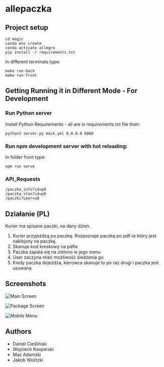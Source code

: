 # allepaczka

## Project setup
```
cd magic
conda env create
conda activate allegro
pip install -r requirements.txt
```
In different terminals type:
```
make run-back
make run-front
```

## Getting Running it in Different Mode - For Development

### Run Python server

Install Python Requirements - all are in requirements.txt file then:
```
python3 server.py mock.yml 0.0.0.0 6060
```
### Run npm development server with hot reloading:
In folder front type:
```
npm run serve
```

### API_Requests
```
/paczka_info?id=p0
/paczka_stan?id=p0
/paczki?user=u0
```

## Działanie (PL)

Kurier ma spisane paczki, na dany dzień. 

1. Kurier przyjeżdzą po paczkę. Rozpoznaje paczkę po pdf-ie który jest naklejony na paczkę.
2. Skanuje kod kreskowy na pdfie
3. Paczka zapala się na zielono w jego menu
4. User zaczyna mieć możliwość śledzenia go
5. Kiedy paczka dojeżdża, kierowca skanuje to po raz drugi i paczka jest usuwana 

## Screenshots

![Main Screen](https://imagizer.imageshack.com/img921/3783/GVvO9j.jpg)

![Package Screen](https://imagizer.imageshack.com/img923/97/GTj00v.jpg)

![Mobile Menu](https://imagizer.imageshack.com/img924/8789/yrlaPH.jpg)

## Authors

- Daniel Cieśliński
- Wojciech Kasperski
- Max Adamski
- Jakob Wolitzki
